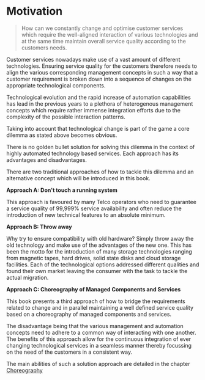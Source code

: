 Motivation
==========

> How can we constantly change and optimise customer services which require the
well-aligned interaction of various technologies and at the same time maintain
overall service quality according to the customers needs.

Customer services nowadays make use of a vast amount of different technologies.
Ensuring service quality for the customers therefore needs to align the
various corresponding management concepts in such a way that a customer
requirement is broken down into a sequence of changes on the appropriate
technological components.

Technological evolution and the rapid increase of automation capabilities has
lead in the previous years to a plethora of heterogenous management concepts
which require rather immense integration efforts due to the complexity of the
possible interaction patterns.

Taking into account that technological change is part of the game a core dilemma
as stated above becomes obvious.

There is no golden bullet solution for solving this dilemma in the context of
highly automated technology based services. Each approach has its advantages and
disadvantages.

There are two traditional approaches of how to tackle this dilemma and an
alternative concept which will be introduced in this book.

**Approach A: Don't touch a running system**

This approach is favoured by many Telco operators who need to guarantee a
service quality of 99,999% service availability and often reduce the
introduction of new technical features to an absolute minimum.

**Approach B: Throw away**

Why try to ensure compatibility with old hardware? Simply throw away
the old technology and make use of the advantages of the new one.
This has been the motto for the introduction of many storage technologies
ranging from magnetic tapes, hard drives, solid state disks and
cloud storage facilities. Each of the technological options addressed different
qualities and found their own market leaving the consumer with the task to
tackle the actual migration.

**Approach C: Choreography of Managed Components and Services**

This book presents a third approach of how to bridge the requirements related to
change and in parallel maintaining a well defined service quality based on a
choreography of managed components and services.

The disadvantage being that the various management and automation concepts need
to adhere to a common way of interacting with one another.
The benefits of this approach allow for the continuous integration of ever
changing technological services in a seamless manner thereby focussing on the
need of the customers in a consistent way.

The main abilities of such a solution approach are detailed in the chapter
[Choreography](./Choreography.md)
